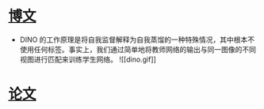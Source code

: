 # [博文](https://ai.meta.com/blog/dino-paws-computer-vision-with-self-supervised-transformers-and-10x-more-efficient-training/)
* DINO 的工作原理是将自我监督解释为自我蒸馏的一种特殊情况，其中根本不使用任何标签。事实上，我们通过简单地将教师网络的输出与同一图像的不同视图进行匹配来训练学生网络。
![[dino.gif]]

# [论文](https://arxiv.org/pdf/2304.07193.pdf)
